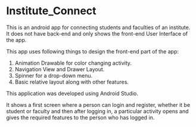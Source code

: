 # Institute_Connect
This is an android app for connecting students and faculties of an institute.
It does not have back-end and only shows the front-end User Interface of the app.

This app uses following things to design the front-end part of the app:
1) Animation Drawable for color changing activity.
2) Navigation View and Drawer Layout.
3) Spinner for a drop-down menu.
4) Basic relative layout along with other features.

This application was developed using Android Studio.

It shows a first screen where a person can login and register, whether it be student or faculty and then after logging in, a particular
activity opens and gives the required features to the person who has logged in.
